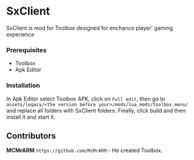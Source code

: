 # SxClient

SxClient is mod for Toolbox designed for enchance player' gaming experience

### Prerequisites

- Toolbox
- Apk Editor

### Installation

In Apk Editor select Toolbox APK, click on `Full edit`, then go to `assets/legacy/<the version before your>/mods/lua_mods/toolbox_menu/` and replace all folders with SxClient folders.
Finally, click build and then install it and start it.

## Contributors

**MCMrARM** `https://github.com/McMrARM` - He created Toolbox.
